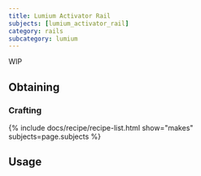 ```yaml
---
title: Lumium Activator Rail
subjects: [lumium_activator_rail]
category: rails
subcategory: lumium
---
```


WIP

Obtaining
---------

### Crafting
{% include docs/recipe/recipe-list.html show="makes" subjects=page.subjects %}

Usage
-----
